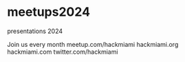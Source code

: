 # meetups2024
presentations 2024

Join us every month meetup.com/hackmiami
hackmiami.org
hackmiami.com
twitter.com/hackmiami
